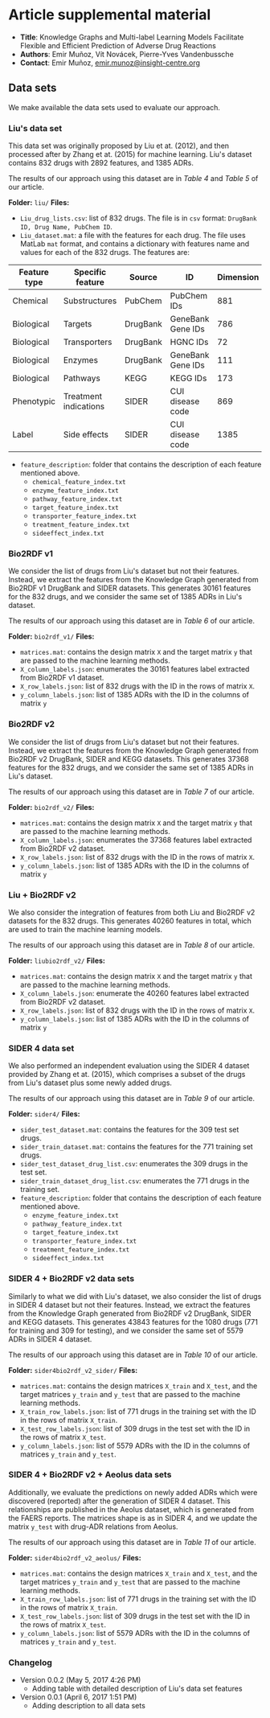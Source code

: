 # Article supplemental material

- **Title**: Knowledge Graphs and Multi-label Learning Models Facilitate Flexible and Efficient Prediction of Adverse Drug Reactions
- **Authors**: Emir Muñoz, Vít Novácek, Pierre-Yves Vandenbussche
- **Contact**: Emir Muñoz, emir.munoz@insight-centre.org

## Data sets

We make available the data sets used to evaluate our approach.


### Liu's data set

This data set was originally proposed by Liu et at. (2012), and then processed after by Zhang et at. (2015) for machine learning. Liu's dataset contains 832 drugs with 2892 features, and 1385 ADRs.

The results of our approach using this dataset are in _Table 4_ and _Table 5_ of our article.

**Folder:** `liu/`
**Files:**
- `Liu_drug_lists.csv`: list of 832 drugs. The file is in `csv` format: `DrugBank ID, Drug Name, PubChem ID`.
- `Liu_dataset.mat`: a file with the features for each drug. The file uses MatLab `mat` format, and contains a dictionary with features name and values for each of the 832 drugs. The features are:

| Feature type | Specific feature      | Source   | ID                | Dimension | Dictionary key |
|--------------|-----------------------|----------|-------------------|-----------|----------------|
| Chemical     | Substructures         | PubChem  | PubChem IDs       | 881       | `chemical`     |
| Biological   | Targets               | DrugBank | GeneBank Gene IDs | 786       | `target`       |
| Biological   | Transporters          | DrugBank | HGNC IDs          | 72        | `transporter`  |
| Biological   | Enzymes               | DrugBank | GeneBank Gene IDs | 111       | `enzyme`       |
| Biological   | Pathways              | KEGG     | KEGG IDs          | 173       | `pathway`      |
| Phenotypic   | Treatment indications | SIDER    | CUI disease code  | 869       | `treatment`    |
| Label        | Side effects          | SIDER    | CUI disease code  | 1385      | `sideeffect`   |

- `feature_description`: folder that contains the description of each feature mentioned above.
	+ `chemical_feature_index.txt`
	+ `enzyme_feature_index.txt`
	+ `pathway_feature_index.txt`
	+ `target_feature_index.txt`
	+ `transporter_feature_index.txt`
	+ `treatment_feature_index.txt`
	+ `sideeffect_index.txt`


### Bio2RDF v1

We consider the list of drugs from Liu's dataset but not their features. Instead, we extract the features from the Knowledge Graph generated from Bio2RDF v1 DrugBank and SIDER datasets. This generates 30161 features for the 832 drugs, and we consider the same set of 1385 ADRs in Liu's dataset.

The results of our approach using this dataset are in _Table 6_ of our article.

**Folder:** `bio2rdf_v1/`
**Files:**
- `matrices.mat`: contains the design matrix `X` and the target matrix `y` that are passed to the machine learning methods.
- `X_column_labels.json`: enumerates the 30161 features label extracted from Bio2RDF v1 dataset.
- `X_row_labels.json`: list of 832 drugs with the ID in the rows of matrix `X`.
- `y_column_labels.json`: list of 1385 ADRs with the ID in the columns of matrix `y`


### Bio2RDF v2

We consider the list of drugs from Liu's dataset but not their features. Instead, we extract the features from the Knowledge Graph generated from Bio2RDF v2 DrugBank, SIDER and KEGG datasets. This generates 37368 features for the 832 drugs, and we consider the same set of 1385 ADRs in Liu's dataset.

The results of our approach using this dataset are in _Table 7_ of our article.

**Folder:** `bio2rdf_v2/`
**Files:**
- `matrices.mat`: contains the design matrix `X` and the target matrix `y` that are passed to the machine learning methods.
- `X_column_labels.json`: enumerates the 37368 features label extracted from Bio2RDF v2 dataset.
- `X_row_labels.json`: list of 832 drugs with the ID in the rows of matrix `X`.
- `y_column_labels.json`: list of 1385 ADRs with the ID in the columns of matrix `y`


### Liu + Bio2RDF v2

We also consider the integration of features from both Liu and Bio2RDF v2 datasets for the 832 drugs. This generates 40260 features in total, which are used to train the machine learning models.

The results of our approach using this dataset are in _Table 8_ of our article.

**Folder:** `liubio2rdf_v2/`
**Files:**
- `matrices.mat`: contains the design matrix `X` and the target matrix `y` that are passed to the machine learning methods.
- `X_column_labels.json`: enumerate the 40260 features label extracted from Bio2RDF v2 dataset.
- `X_row_labels.json`: list of 832 drugs with the ID in the rows of matrix `X`.
- `y_column_labels.json`: list of 1385 ADRs with the ID in the columns of matrix `y`


### SIDER 4 data set

We also performed an independent evaluation using the SIDER 4 dataset provided by Zhang et at. (2015), which comprises a subset of the drugs from Liu's dataset plus some newly added drugs.

The results of our approach using this dataset are in _Table 9_ of our article.

**Folder:** `sider4/`
**Files:**
- `sider_test_dataset.mat`: contains the features for the 309 test set drugs.
- `sider_train_dataset.mat`: contains the features for the 771 training set drugs.
- `sider_test_dataset_drug_list.csv`: enumerates the 309 drugs in the test set.
- `sider_train_dataset_drug_list.csv`: enumerates the 771 drugs in the training set.
- `feature_description`: folder that contains the description of each feature mentioned above.
	+ `enzyme_feature_index.txt`
	+ `pathway_feature_index.txt`
	+ `target_feature_index.txt`
	+ `transporter_feature_index.txt`
	+ `treatment_feature_index.txt`
	+ `sideeffect_index.txt`


### SIDER 4 + Bio2RDF v2 data sets

Similarly to what we did with Liu's dataset, we also consider the list of drugs in SIDER 4 dataset but not their features. Instead, we extract the features from the Knowledge Graph generated from Bio2RDF v2 DrugBank, SIDER and KEGG datasets. This generates 43843 features for the 1080 drugs (771 for training and 309 for testing), and we consider the same set of 5579 ADRs in SIDER 4 dataset.

The results of our approach using this dataset are in _Table 10_ of our article.

**Folder:** `sider4bio2rdf_v2_sider/`
**Files:**
- `matrices.mat`: contains the design matrices `X_train` and `X_test`, and the target matrices `y_train` and `y_test` that are passed to the machine learning methods.
- `X_train_row_labels.json`: list of 771 drugs in the training set with the ID in the rows of matrix `X_train`.
- `X_test_row_labels.json`: list of 309 drugs in the test set with the ID in the rows of matrix `X_test`.
- `y_column_labels.json`: list of 5579 ADRs with the ID in the columns of matrices `y_train` and `y_test`.


### SIDER 4 + Bio2RDF v2 + Aeolus data sets

Additionally, we evaluate the predictions on newly added ADRs which were discovered (reported) after the generation of SIDER 4 dataset. This relationships are published in the Aeolus dataset, which is generated from the FAERS reports. The matrices shape is as in SIDER 4, and we update the matrix `y_test` with drug-ADR relations from Aeolus.

The results of our approach using this dataset are in _Table 11_ of our article.

**Folder:** `sider4bio2rdf_v2_aeolus/`
**Files:**
- `matrices.mat`: contains the design matrices `X_train` and `X_test`, and the target matrices `y_train` and `y_test` that are passed to the machine learning methods.
- `X_train_row_labels.json`: list of 771 drugs in the training set with the ID in the rows of matrix `X_train`.
- `X_test_row_labels.json`: list of 309 drugs in the test set with the ID in the rows of matrix `X_test`.
- `y_column_labels.json`: list of 5579 ADRs with the ID in the columns of matrices `y_train` and `y_test`.

### Changelog

+ Version 0.0.2 (May 5, 2017 4:26 PM)
	- Adding table with detailed description of Liu's data set features
+ Version 0.0.1 (April 6, 2017 1:51 PM)
	- Adding description to all data sets
